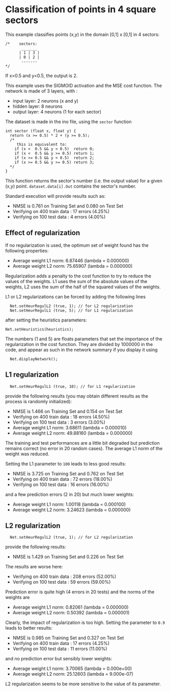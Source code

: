 # Classification of points in 4 square sectors

This example classifies points (x,y) in the domain [0,1] x [0,1] in 4 sectors:

```
/*    sectors:
       _______
      | 1 | 3 |
      | 0 | 2 |
       -------
*/
```
If x>0.5 and y<0.5, the output is 2.

This example uses the SIGMOID activation and the MSE cost function. The network is made of 3 layers, with :
* input layer: 2 neurons (x and y)
* hidden layer: 8 neurons
* output layer: 4 neurons (1 for each sector)

The dataset is made in the ino file, using the `sector` function
```
int sector (float x, float y) {
  return (x >= 0.5) * 2 + (y >= 0.5);
  /*
     this is equivalent to:
    if (x <  0.5 && y < 0.5)  return 0;
    if (x <  0.5 && y >= 0.5) return 1;
    if (x >= 0.5 && y < 0.5)  return 2;
    if (x >= 0.5 && y >= 0.5) return 3;
  */
}
```
This function returns the sector's number (i.e. the output value) for a given (x,y) point.  `dataset.data[i].Out` contains the sector's number.

Standard execution will provide results such as:
* NMSE is  0.761 on Training Set and  0.080 on Test Set
* Verifying on 400 train data : 17 errors (4.25%)
* Verifying on 100 test data  :  4 errors (4.00%)

## Effect of regularization
If no regularization is used, the optimum set of weight found has the following properties:
* Average weight L1 norm: 6.87446 (lambda = 0.000000)
* Average weight L2 norm: 75.65907 (lambda = 0.000000)

Regularization adds a penalty to the cost function to try to reduce the values of the weights. L1 uses the sum of the absolute values of the weights, L2 uses the sum of the half of the squared values of the weights.

L1 or L2 regularizations can be forced by adding the following lines 
```
  Net.setHeurRegulL2 (true, 1); // for L2 regularization
  Net.setHeurRegulL1 (true, 5); // for L1 regularization
```
after setting the heuristics parameters:
```
Net.setHeuristics(heuristics);
```
The numbers (1 and 5) are floats parameters that set the importance of the regularization in the cost function. They are divided by 1000000 in the code, and appear as such in the network summary if you display it using
```
  Net.displayNetwork();
```

## L1 regularization
```
  Net.setHeurRegulL1 (true, 10); // for L1 regularization
```
provide the following results (you may obtain different results as the process is randomly initialized):
* NMSE is  1.466 on Training Set and  0.154 on Test Set
* Verifying on 400 train data : 18 errors (4.50%)
* Verifying on 100 test data  :  3 errors (3.00%)
* Average weight L1 norm: 3.68611 (lambda = 0.000010)
* Average weight L2 norm: 49.88160 (lambda = 0.000000)

The training and test performances are a little bit degraded but prediction remains correct (no error in 20 random cases). The average L1 norm of the weight was reduced.

Setting the L1 parameter to `100` leads to less good results:
* NMSE is  3.725 on Training Set and  0.762 on Test Set
* Verifying on 400 train data : 72 errors (18.00%)
* Verifying on 100 test data  : 16 errors (16.00%)

and a few prediction errors (2 in 20) but much lower weights:
* Average weight L1 norm: 1.00118 (lambda = 0.000100)
* Average weight L2 norm: 3.24623 (lambda = 0.000000)


## L2 regularization
```
  Net.setHeurRegulL2 (true, 1); // for L2 regularization
```
provide the following results:
* NMSE is  1.429 on Training Set and  0.226 on Test Set

The results are worse here:
* Verifying on 400 train data : 208 errors (52.00%)
* Verifying on 100 test data  : 59 errors (59.00%)

Prediction error is quite high (4 errors in 20 tests) and the norms of the weights are
* Average weight L1 norm: 0.82061 (lambda = 0.000000)
* Average weight L2 norm: 0.50392 (lambda = 0.000001)

Clearly, the impact of regularization is too high. Setting the parameter to `0.9` leads to better results:
* NMSE is  0.985 on Training Set and  0.327 on Test Set
* Verifying on 400 train data : 17 errors (4.25%)
* Verifying on 100 test data  : 11 errors (11.00%)

and no prediction error but sensibly lower weights:
* Average weight L1 norm: 3.70065 (lambda = 0.000e+00)
* Average weight L2 norm: 25.12603 (lambda = 9.000e-07)

L2 regularization seems to be more sensitive to the value of its parameter.